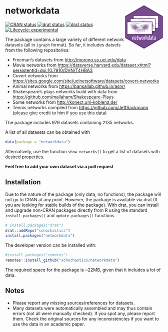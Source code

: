
<!-- README.md is generated from README.Rmd. Please edit that file -->

# networkdata <img src="man/figures/logo.png" align="right"/>

<!-- badges: start -->

[![CRAN
status](https://www.r-pkg.org/badges/version/networkdata)](https://cran.r-project.org/package=networkdata)
[![drat
status](https://img.shields.io/badge/drat-0.1.2-red.svg)](https://github.com/schochastics/drat)
[![drat
status](https://img.shields.io/badge/networks-2135-green.svg)](https://github.com/schochastics/networkdata)
[![Lifecycle:
experimental](https://img.shields.io/badge/lifecycle-maturing-blue.svg)](https://www.tidyverse.org/lifecycle/#experimental)
<!-- badges: end -->

The package contains a large variety of different network datasets (all
in `igraph` format). So far, it includes datsets from the following
repositories:

  - Freeman’s datasets from <http://moreno.ss.uci.edu/data>
  - Movie networks from
    <https://dataverse.harvard.edu/dataset.xhtml?persistentId=doi:10.7910/DVN/T4HBA3>
  - Covert networks from
    <https://sites.google.com/site/ucinetsoftware/datasets/covert-networks>
  - Animal networks from <https://bansallab.github.io/asnr/>
  - Shakespeare’s plays networks build with data from
    <https://github.com/mallaham/Shakespeare-Plays>
  - Some networks from <http://konect.uni-koblenz.de/>
  - Tennis networks compiled from <https://github.com/JeffSackmann>
    (please give credit to him if you use this data)

The package includes 979 datasets containing 2135 networks.

A list of all datasets can be obtained with

``` r
data(package = "networkdata")
```

Alternatively, use the function `show_networks()` to get a list of
datasets with desired properties.

**Feel free to add your own dataset via a pull request**

## Installation

Due to the nature of the package (only data, no functions), the package
will not go to CRAN at any point. However, the package is available via
drat (If you are looking for stable builds of the package). With drat,
you can install and upgrade non-CRAN packages directly from R using the
standard `install.packages()` and `update.packages()` functions.

``` r
# install.packages("drat")
drat::addRepo("schochastics")
install.packages("networkdata")
```

The developer version can be installed with:

``` r
#install.packages("remotes")
remotes::install_github("schochastics/networkdata")
```

The required space for the package is ~22MB, given that it includes a
lot of data.

## Notes

  - Please report any missing sources/references for datasets.
  - Many datasets were automatically assembled and may thus contain
    errors (not all were manually checked). If you spot any, please
    report them. Check the original sources for any inconsistencies if
    you want to use the data in an academic paper.
